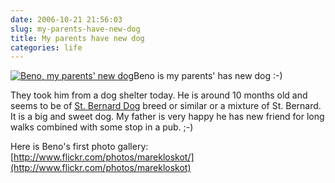 ```yaml
---
date: 2006-10-21 21:56:03
slug: my-parents-have-new-dog
title: My parents have new dog
categories: life
---
```


[![Beno, my parents' new dog](http://farm4.static.flickr.com/3367/3262128238_7126a8764f_m.jpg)](http://www.flickr.com/photos/marekloskot/sets/72157613459109253/)Beno is my parents' has new dog :-)





They took him from a dog shelter today. He is around 10 months old and seems to be of [St. Bernard Dog](http://en.wikipedia.org/wiki/St._Bernard_%28dog%29) breed or similar or a mixture of St. Bernard. It is a big and sweet dog. My father is very happy he has new friend for long walks combined with some stop in a pub. ;-)





Here is Beno's first photo gallery: [http://www.flickr.com/photos/marekloskot/](http://www.flickr.com/photos/marekloskot)
